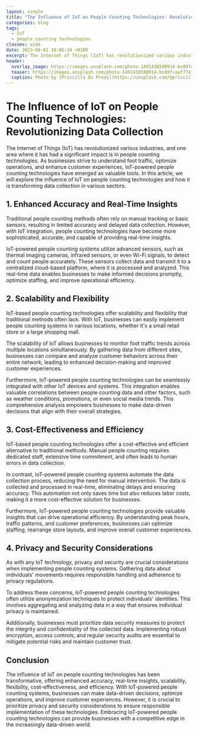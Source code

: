 ```yaml
---
layout: single
title: "The Influence of IoT on People Counting Technologies: Revolutionizing Data Collection"
categories: blog
tags:
  - IoT
  - people counting technologies
classes: wide
date: 2023-08-01 18:05:34 +0100
excerpt: The Internet of Things (IoT) has revolutionized various industries, and one area where it has had a significant impact is in people counting technologies.
header:
  overlay_image: https://images.unsplash.com/photo-1491438590914-bc09fcaaf77a?crop=entropy&cs=tinysrgb&fit=max&fm=jpg&ixid=M3w0Nzk0ODB8MHwxfHNlYXJjaHwxfHxJb1QlMkMlMjBwZW9wbGUlMjBjb3VudGluZyUyMHRlY2hub2xvZ2llc3xlbnwwfDB8fHwxNjkwOTA1OTI1fDA&ixlib=rb-4.0.3&q=80&w=1080
  teaser: https://images.unsplash.com/photo-1491438590914-bc09fcaaf77a?crop=entropy&cs=tinysrgb&fit=max&fm=jpg&ixid=M3w0Nzk0ODB8MHwxfHNlYXJjaHwxfHxJb1QlMkMlMjBwZW9wbGUlMjBjb3VudGluZyUyMHRlY2hub2xvZ2llc3xlbnwwfDB8fHwxNjkwOTA1OTI1fDA&ixlib=rb-4.0.3&q=80&w=400
  caption: Photo by [Priscilla Du Preez](https://unsplash.com/@priscilladupreez?utm_source=peoplecounter&utm_medium=referral) on [Unsplash](https://unsplash.com/?utm_source=peoplecounter&utm_medium=referral)
---
```


# The Influence of IoT on People Counting Technologies: Revolutionizing Data Collection

The Internet of Things (IoT) has revolutionized various industries, and one area where it has had a significant impact is in people counting technologies. As businesses strive to understand foot traffic, optimize operations, and enhance customer experiences, IoT-powered people counting technologies have emerged as valuable tools. In this article, we will explore the influence of IoT on people counting technologies and how it is transforming data collection in various sectors.

## **1. Enhanced Accuracy and Real-Time Insights**
Traditional people counting methods often rely on manual tracking or basic sensors, resulting in limited accuracy and delayed data collection. However, with IoT integration, people counting technologies have become more sophisticated, accurate, and capable of providing real-time insights.

IoT-powered people counting systems utilize advanced sensors, such as thermal imaging cameras, infrared sensors, or even Wi-Fi signals, to detect and count people accurately. These sensors collect data and transmit it to a centralized cloud-based platform, where it is processed and analyzed. This real-time data enables businesses to make informed decisions promptly, optimize staffing, and improve operational efficiency.

## **2. Scalability and Flexibility**
IoT-based people counting technologies offer scalability and flexibility that traditional methods often lack. With IoT, businesses can easily implement people counting systems in various locations, whether it's a small retail store or a large shopping mall.

The scalability of IoT allows businesses to monitor foot traffic trends across multiple locations simultaneously. By gathering data from different sites, businesses can compare and analyze customer behaviors across their entire network, leading to enhanced decision-making and improved customer experiences.

Furthermore, IoT-powered people counting technologies can be seamlessly integrated with other IoT devices and systems. This integration enables valuable correlations between people counting data and other factors, such as weather conditions, promotions, or even social media trends. This comprehensive analysis empowers businesses to make data-driven decisions that align with their overall strategies.

## **3. Cost-Effectiveness and Efficiency**
IoT-based people counting technologies offer a cost-effective and efficient alternative to traditional methods. Manual people counting requires dedicated staff, extensive time commitment, and often leads to human errors in data collection.

In contrast, IoT-powered people counting systems automate the data collection process, reducing the need for manual intervention. The data is collected and processed in real-time, eliminating delays and ensuring accuracy. This automation not only saves time but also reduces labor costs, making it a more cost-effective solution for businesses.

Furthermore, IoT-powered people counting technologies provide valuable insights that can drive operational efficiency. By understanding peak hours, traffic patterns, and customer preferences, businesses can optimize staffing, rearrange store layouts, and improve overall customer experiences.

## **4. Privacy and Security Considerations**
As with any IoT technology, privacy and security are crucial considerations when implementing people counting systems. Gathering data about individuals' movements requires responsible handling and adherence to privacy regulations.

To address these concerns, IoT-powered people counting technologies often utilize anonymization techniques to protect individuals' identities. This involves aggregating and analyzing data in a way that ensures individual privacy is maintained.

Additionally, businesses must prioritize data security measures to protect the integrity and confidentiality of the collected data. Implementing robust encryption, access controls, and regular security audits are essential to mitigate potential risks and maintain customer trust.

## **Conclusion**
The influence of IoT on people counting technologies has been transformative, offering enhanced accuracy, real-time insights, scalability, flexibility, cost-effectiveness, and efficiency. With IoT-powered people counting systems, businesses can make data-driven decisions, optimize operations, and improve customer experiences. However, it is crucial to prioritize privacy and security considerations to ensure responsible implementation of these technologies. Embracing IoT-powered people counting technologies can provide businesses with a competitive edge in the increasingly data-driven world.